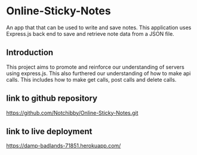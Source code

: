 # Online-Sticky-Notes
An app that that can be used to write and save notes. This application uses  Express.js back end to save and retrieve note data from a JSON file.

## Introduction
This project aims to promote and reinforce our understanding of servers using express.js. This also furthered our understanding of how to make api calls. This includes how to make get calls, post calls and delete calls. 

## link to github repository
https://github.com/Notchibby/Online-Sticky-Notes.git

## link to live deployment
https://damp-badlands-71851.herokuapp.com/

